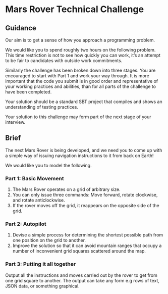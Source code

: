 # Mars Rover Technical Challenge
## Guidance
Our aim is to get a sense of how you approach a programming problem.

We would like you to spend roughly two hours on the following problem. This time restriction
is not to see how quickly you can work, it’s an attempt to be fair to candidates with outside
work commitments.

Similarly the challenge has been broken down into three stages. You are encouraged to start
with Part 1 and work your way through. It is more important that the code you submit is in
good order and representative of your working practices and abilities, than for all parts of the
challenge to have been completed.

Your solution should be a standard SBT project that compiles and shows an understanding
of testing practices.

Your solution to this challenge may form part of the next stage of your interview.

## Brief
The next Mars Rover is being developed, and we need you to come up with a simple way of
issuing navigation instructions to it from back on Earth!

We would like you to model the following.

### Part 1: Basic Movement
1. The Mars Rover operates on a grid of arbitrary size.
2. You can only issue three commands: Move forward, rotate clockwise, and rotate
   anticlockwise.
3. If the rover moves off the grid, it reappears on the opposite side of the grid.

### Part 2: Autopilot

1. Devise a simple process for determining the shortest possible path from one position
   on the grid to another.
2. Improve the solution so that it can avoid mountain ranges that occupy a number of
   inconvenient grid squares scattered around the map.

### Part 3: Putting it all together
   Output all the instructions and moves carried out by the rover to get from one grid square to
   another. The output can take any form e.g rows of text, JSON data, or something graphical.
